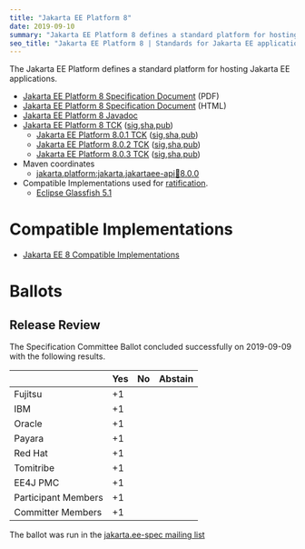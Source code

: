 ```yaml
---
title: "Jakarta EE Platform 8"
date: 2019-09-10
summary: "Jakarta EE Platform 8 defines a standard platform for hosting Jakarta EE applications. Find specifications and compatible implementations."
seo_title: "Jakarta EE Platform 8 | Standards for Jakarta EE applications"
---
```

The Jakarta EE Platform defines a standard platform for hosting Jakarta EE applications.

* [Jakarta EE Platform 8 Specification Document](./platform-spec-8.pdf) (PDF)
* [Jakarta EE Platform 8 Specification Document](./platform-spec-8.html) (HTML)
* [Jakarta EE Platform 8 Javadoc](./apidocs)
* [Jakarta EE Platform 8 TCK](https://download.eclipse.org/jakartaee/platform/8/jakarta-jakartaeetck-8.0.0.zip) ([sig](https://download.eclipse.org/jakartaee/platform/8/jakarta-jakartaeetck-8.0.0.zip.sig),[sha](https://download.eclipse.org/jakartaee/platform/8/jakarta-jakartaeetck-8.0.0.zip.sha256),[pub](https://jakarta.ee/specifications/jakartaee-spec-committee.pub))
   * [Jakarta EE Platform 8.0.1 TCK](https://download.eclipse.org/jakartaee/platform/8/jakarta-jakartaeetck-8.0.1.zip) ([sig](https://download.eclipse.org/jakartaee/platform/8/jakarta-jakartaeetck-8.0.1.zip.sig),[sha](https://download.eclipse.org/jakartaee/platform/8/jakarta-jakartaeetck-8.0.1.zip.sha256),[pub](https://jakarta.ee/specifications/jakartaee-spec-committee.pub))
   * [Jakarta EE Platform 8.0.2 TCK](https://download.eclipse.org/jakartaee/platform/8/jakarta-jakartaeetck-8.0.2.zip) ([sig](https://download.eclipse.org/jakartaee/platform/8/jakarta-jakartaeetck-8.0.2.zip.sig),[sha](https://download.eclipse.org/jakartaee/platform/8/jakarta-jakartaeetck-8.0.2.zip.sha256),[pub](https://jakarta.ee/specifications/jakartaee-spec-committee.pub))
   * [Jakarta EE Platform 8.0.3 TCK](https://download.eclipse.org/jakartaee/platform/8/jakarta-jakartaeetck-8.0.3.zip) ([sig](https://download.eclipse.org/jakartaee/platform/8/jakarta-jakartaeetck-8.0.3.zip.sig),[sha](https://download.eclipse.org/jakartaee/platform/8/jakarta-jakartaeetck-8.0.3.zip.sha256),[pub](https://jakarta.ee/specifications/jakartaee-spec-committee.pub))
* Maven coordinates
  * [jakarta.platform:jakarta.jakartaee-api:jar:8.0.0](https://search.maven.org/artifact/jakarta.platform/jakarta.jakartaee-api/8.0.0/jar)
* Compatible Implementations used for [ratification](https://www.eclipse.org/projects/efsp/?version=1.2#efsp-ratification).
  * [Eclipse Glassfish 5.1](https://projects.eclipse.org/projects/ee4j.glassfish/downloads)

# Compatible Implementations
* [Jakarta EE 8 Compatible Implementations](https://jakarta.ee/compatibility/#tab-8)

# Ballots

## Release Review

The Specification Committee Ballot concluded successfully on 2019-09-09 with the following results.

|                       |  Yes    | No      | Abstain  |
|-----------------------|---------|---------|----------|
|Fujitsu                |   +1    |         |          |
|IBM                    |   +1    |         |          |
|Oracle                 |   +1    |         |          |
|Payara                 |   +1    |         |          |
|Red Hat                |   +1    |         |          |
|Tomitribe              |   +1    |         |          |
|EE4J PMC               |   +1    |         |          |
|Participant Members    |   +1    |         |          |
|Committer Members      |   +1    |         |          |

The ballot was run in the [jakarta.ee-spec mailing list](https://www.eclipse.org/lists/jakarta.ee-spec/msg00534.html)
